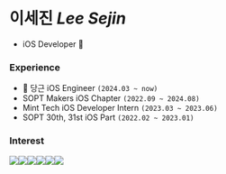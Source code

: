 # 이세진 *Lee Sejin*
- iOS Developer 🍎

### Experience
- 🥕 당근 iOS Engineer `(2024.03 ~ now)`
- SOPT Makers iOS Chapter `(2022.09 ~ 2024.08)`
- Mint Tech iOS Developer Intern `(2023.03 ~ 2023.06)`
- SOPT 30th, 31st iOS Part `(2022.02 ~ 2023.01)`


### Interest
<div style="display: flex; align-items: flex-start;">
  <img src="https://img.shields.io/badge/iOS-000000?style=flat-square&logo=Apple&logoColor=white"/>
  <img src="https://img.shields.io/badge/Swift-F05138?style=flat-square&logo=Swift&logoColor=white"/>
  <img src="https://img.shields.io/badge/Xcode-147EFB?style=flat-square&logo=Xcode&logoColor=white"/>
  <img src="https://img.shields.io/badge/Firebase-FFCA28?style=flat-square&logo=Firebase&logoColor=black"/>
  <img src="https://img.shields.io/badge/Fastlane-inactive?style=flat&logo=Fastlane"/>
  <img src="https://img.shields.io/badge/Git-f05030?style=flat&logo=Git&logoColor=white"/>
</div>



<!--
**lsj8706/lsj8706** is a ✨ _special_ ✨ repository because its `README.md` (this file) appears on your GitHub profile.

Here are some ideas to get you started:

- 🔭 I’m currently working on ...
- 🌱 I’m currently learning ...
- 👯 I’m looking to collaborate on ...
- 🤔 I’m looking for help with ...
- 💬 Ask me about ...
- 📫 How to reach me: ...
- 😄 Pronouns: ...
- ⚡ Fun fact: ...
-->
